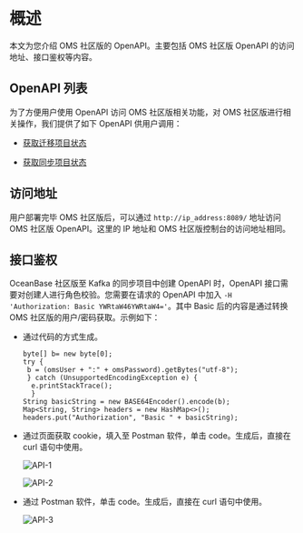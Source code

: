 # 概述

本文为您介绍 OMS 社区版的 OpenAPI。主要包括 OMS 社区版 OpenAPI 的访问地址、接口鉴权等内容。

## OpenAPI 列表 

为了方便用户使用 OpenAPI 访问 OMS 社区版相关功能，对 OMS 社区版进行相关操作，我们提供了如下 OpenAPI 供用户调用：

* [获取迁移项目状态](2.get-migration-project-status.md)
  
* [获取同步项目状态](3.get-synchronization-project-status.md)

## 访问地址

用户部署完毕 OMS 社区版后，可以通过 `http://ip_address:8089/` 地址访问 OMS 社区版 OpenAPI。这里的 IP 地址和 OMS 社区版控制台的访问地址相同。

## 接口鉴权

OceanBase 社区版至 Kafka 的同步项目中创建 OpenAPI 时，OpenAPI 接口需要对创建人进行角色校验。您需要在请求的 OpenAPI 中加入 `-H 'Authorization: Basic YWRtaW46YWRtaW4='`。其中 Basic 后的内容是通过转换 OMS 社区版的用户/密码获取。示例如下：

* 通过代码的方式生成。

  ```unknow
  byte[] b= new byte[0];
  try {
   b = (omsUser + ":" + omsPassword).getBytes("utf-8");
   } catch (UnsupportedEncodingException e) {
    e.printStackTrace();
    }
  String basicString = new BASE64Encoder().encode(b);
  Map<String, String> headers = new HashMap<>();
  headers.put("Authorization", "Basic " + basicString);
  ```

* 通过页面获取 cookie，填入至 Postman 软件，单击 code。生成后，直接在 curl 语句中使用。

  ![API-1](https://obbusiness-private.oss-cn-shanghai.aliyuncs.com/doc/img/oms/oms-ce/API-1.png)

  ![API-2](https://obbusiness-private.oss-cn-shanghai.aliyuncs.com/doc/img/oms/oms-ce/API-2.png)

* 通过 Postman 软件，单击 code。生成后，直接在 curl 语句中使用。

  ![API-3](https://obbusiness-private.oss-cn-shanghai.aliyuncs.com/doc/img/oms/oms-ce/API-3.png)
